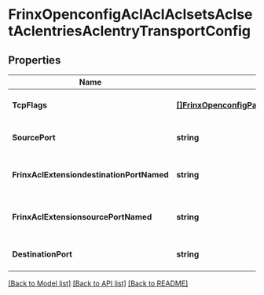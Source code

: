 # FrinxOpenconfigAclAclAclsetsAclsetAclentriesAclentryTransportConfig

## Properties
Name | Type | Description | Notes
------------ | ------------- | ------------- | -------------
**TcpFlags** | [**[]FrinxOpenconfigPacketMatchTcpFlagsIdentityref**](frinx.openconfig.packet.match.TcpFlagsIdentityref.md) | Optional[List of TCP flags to match] REF:Optional.empty | [optional] [default to null]
**SourcePort** | **string** | Optional[Source port or range] REF:Optional.empty | [optional] [default to null]
**FrinxAclExtensiondestinationPortNamed** | **string** | Optional[Destination port represented by name.] REF:Optional.empty | [optional] [default to null]
**FrinxAclExtensionsourcePortNamed** | **string** | Optional[Source port represented by name.] REF:Optional.empty | [optional] [default to null]
**DestinationPort** | **string** | Optional[Destination port or range] REF:Optional.empty | [optional] [default to null]

[[Back to Model list]](../README.md#documentation-for-models) [[Back to API list]](../README.md#documentation-for-api-endpoints) [[Back to README]](../README.md)


